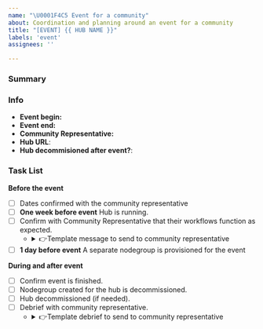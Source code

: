 ```yaml
---
name: "\U0001F4C5 Event for a community"
about: Coordination and planning around an event for a community
title: "[EVENT] {{ HUB NAME }}"
labels: 'event'
assignees: ''

---
```


### Summary

<!-- Please provide a short, one-sentence summary about this event. -->

### Info

- **Event begin:** <!-- The date that the event will start. -->
- **Event end:** <!-- The date that the event will end. -->
- **Community Representative:** <!-- The GitHub ID of the current representative for the Hub and Community, e.g. @octocat -->
- **Hub URL**: <!-- The URL of the hub that will be used for the event -->
- **Hub decommisioned after event?**: <!-- Will this hub be decommissioned after the event is over? -->

### Task List

**Before the event**

- [ ] Dates confirmed with the community representative
- [ ] **One week before event** Hub is running.
- [ ] Confirm with Community Representative that their workflows function as expected.
  - <details>
    <summary>👉Template message to send to community representative</summary>
    
    ```
    Hey {{ COMMUNITY REPRESENTATIVE }}, the date of your event is getting close!
    
    Could you please confirm that your hub environment is ready-to-go, and matches your hub's infrastructure setup, by ensuring the following things:
     - [ ] Log-in and authentication works as-expected

    - [ ] `nbgitpuller` links you intend to use resolve properly
    - [ ] Your notebooks run as-expected
    
    </details>  
- [ ] **1 day before event** A separate nodegroup is provisioned for the event

**During and after event**

- [ ] Confirm event is finished.
- [ ] Nodegroup created for the hub is decommissioned.
- [ ] Hub decommissioned (if needed).
- [ ] Debrief with community representative.
  - <details>
    <summary>👉Template debrief to send to community representative</summary>
      
     ```
     Hey {{ COMMUNITY REPRESENTATIVE }}, your event appears to be over 🎉
     
     We hope that your hub worked out well for you! We are trying to understand where we can improve our hub infrastructure and setup around events, and would love any feedback that you're willing to give. Would you mind answering the following questions? If not, just let us know and that is no problem!
  
     - Did the infrastructure behave as expected?
     - Anything that was confusing or could be improved?
     - Any extra functionality you wish you would have had?
     - Are you willing to share a story about how you used the hub?
     - Any other feedback that you'd like to share?
     
     ```

    </details>  
